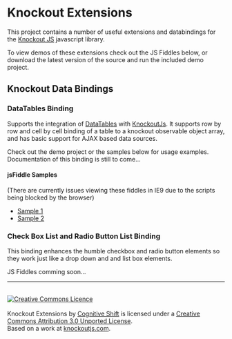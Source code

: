 Knockout Extensions
===================

This project contains a number of useful extensions and databindings for the [Knockout JS](http://knockoutjs.com) javascript library.

To view demos of these extensions check out the JS Fiddles below, or download the latest version of the source and run the included demo project.

## Knockout Data Bindings ##

### DataTables Binding
Supports the integration of [DataTables](http://datatables.net) with [KnockoutJs](http://knockoutjs.com).  It 
supports row by row and cell by cell binding of a table to a knockout observable object array, and has 
basic support for AJAX based data sources.

Check out the demo project or the samples below for usage examples.  Documentation of this binding is still to come...

#### jsFiddle Samples
(There are currently issues viewing these fiddles in IE9 due to the scripts being blocked by the browser)

- [Sample 1](http://jsfiddle.net/ducka/fPaQs/)
- [Sample 2](http://jsfiddle.net/ducka/haq2y/)

### Check Box List and Radio Button List Binding
This binding enhances the humble checkbox and radio button elements so they work just like a drop down and and list box elements.

JS Fiddles comming soon...

---
<div><br />
<a rel="license" href="http://creativecommons.org/licenses/by/3.0/"><img alt="Creative Commons Licence" style="border-width:0" src="http://i.creativecommons.org/l/by/3.0/88x31.png" /></a><br /><br /><span xmlns:dct="http://purl.org/dc/terms/" href="http://purl.org/dc/dcmitype/InteractiveResource" property="dct:title" rel="dct:type">Knockout Extensions</span> by <a xmlns:cc="http://creativecommons.org/ns#" href="http://cogshift.com" property="cc:attributionName" rel="cc:attributionURL">Cognitive Shift</a> is licensed under a <a rel="license" href="http://creativecommons.org/licenses/by/3.0/">Creative Commons Attribution 3.0 Unported License</a>.<br />Based on a work at <a xmlns:dct="http://purl.org/dc/terms/" href="http://knockoutjs.com/" rel="dct:source">knockoutjs.com</a>.
</div>